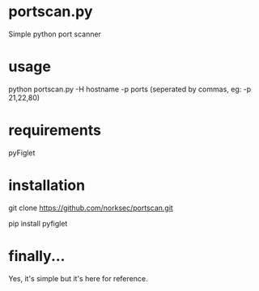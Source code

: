 # portscan.py

Simple python port scanner

# usage

python portscan.py -H hostname -p ports (seperated by commas, eg: -p 21,22,80)

# requirements

pyFiglet

# installation

git clone https://github.com/norksec/portscan.git

pip install pyfiglet

# finally...

Yes, it's simple but it's here for reference.
